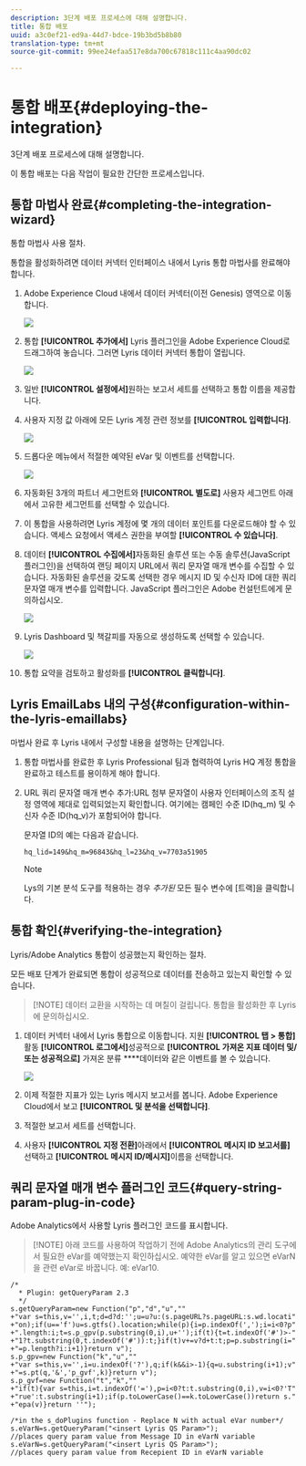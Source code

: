 ```yaml
---
description: 3단계 배포 프로세스에 대해 설명합니다.
title: 통합 배포
uuid: a3c0ef21-ed9a-44d7-bdce-19b3bd5b8b80
translation-type: tm+mt
source-git-commit: 99ee24efaa517e8da700c67818c111c4aa90dc02

---
```



# 통합 배포{#deploying-the-integration}

3단계 배포 프로세스에 대해 설명합니다.

이 통합 배포는 다음 작업이 필요한 간단한 프로세스입니다.

## 통합 마법사 완료{#completing-the-integration-wizard}

통합 마법사 사용 절차.

통합을 활성화하려면 데이터 커넥터 인터페이스 내에서 Lyris 통합 마법사를 완료해야 합니다.

1. Adobe Experience Cloud 내에서 데이터 커넥터(이전 Genesis) 영역으로 이동합니다.

   ![](assets/data_connectors.png)

1. 통합 **[!UICONTROL 추가에서]** Lyris 플러그인을 Adobe Experience Cloud로 드래그하여 놓습니다. 그러면 Lyris 데이터 커넥터 통합이 열립니다.

   ![](assets/add_integration.png)

1. 일반 **[!UICONTROL 설정에서]**&#x200B;원하는 보고서 세트를 선택하고 통합 이름을 제공합니다.
1. 사용자 지정 값 아래에 모든 Lyris 계정 관련 정보를 **[!UICONTROL 입력합니다]**.

   ![](assets/general_settings.png)

1. 드롭다운 메뉴에서 적절한 예약된 eVar 및 이벤트를 선택합니다.

   ![](assets/variable_mapping.png)

1. 자동화된 3개의 파트너 세그먼트와 **[!UICONTROL 별도로]** 사용자 세그먼트 아래에서 고유한 세그먼트를 선택할 수 있습니다.
1. 이 통합을 사용하려면 Lyris 계정에 몇 개의 데이터 포인트를 다운로드해야 할 수 있습니다. 액세스 요청에서 액세스 권한을 부여할 **[!UICONTROL 수 있습니다]**.
1. 데이터 **[!UICONTROL 수집에서]**&#x200B;자동화된 솔루션 또는 수동 솔루션(JavaScript 플러그인)을 선택하여 랜딩 페이지 URL에서 쿼리 문자열 매개 변수를 수집할 수 있습니다. 자동화된 솔루션을 갖도록 선택한 경우 메시지 ID 및 수신자 ID에 대한 쿼리 문자열 매개 변수를 입력합니다. JavaScript 플러그인은 Adobe 컨설턴트에게 문의하십시오.

   ![](assets/data_collection.png)

1. Lyris Dashboard 및 책갈피를 자동으로 생성하도록 선택할 수 있습니다.

   ![](assets/dashboard_generation.png)

1. 통합 요약을 검토하고 활성화를 **[!UICONTROL 클릭합니다]**.

## Lyris EmailLabs 내의 구성{#configuration-within-the-lyris-emaillabs}

마법사 완료 후 Lyris 내에서 구성할 내용을 설명하는 단계입니다.

1. 통합 마법사를 완료한 후 Lyris Professional 팀과 협력하여 Lyris HQ 계정 통합을 완료하고 테스트를 용이하게 해야 합니다.
1. URL 쿼리 문자열 매개 변수 추가:URL 첨부 문자열이 사용자 인터페이스의 조직 설정 영역에 제대로 입력되었는지 확인합니다. 여기에는 캠페인 수준 ID(hq_m) 및 수신자 수준 ID(hq_v)가 포함되어야 합니다.

   문자열 ID의 예는 다음과 같습니다.

   ```
   hq_lid=149&hq_m=96843&hq_l=23&hq_v=7703a51905
   ```

   >[!NOTE]
   >
   >Lys의 기본 분석 도구를 적용하는 경우 *추가된* 모든 필수 변수에 [트랙]을 클릭합니다.

## 통합 확인{#verifying-the-integration}

Lyris/Adobe Analytics 통합이 성공했는지 확인하는 절차.

모든 배포 단계가 완료되면 통합이 성공적으로 데이터를 전송하고 있는지 확인할 수 있습니다.

> [!NOTE] 데이터 교환을 시작하는 데 며칠이 걸립니다. 통합을 활성화한 후 Lyris에 문의하십시오.

1. 데이터 커넥터 내에서 Lyris 통합으로 이동합니다. 지원 **[!UICONTROL 탭 &gt; 통합]** 활동 **[!UICONTROL 로그에서]**&#x200B;성공적으로 **[!UICONTROL 가져온 지표 데이터 및/또는 성공적으로]** 가져온 분류 ****&#x200B;데이터와 같은 이벤트를 볼 수 있습니다.

   ![](assets/integration_info.png)

1. 이제 적절한 지표가 있는 Lyris 메시지 보고서를 봅니다. Adobe Experience Cloud에서 보고 **[!UICONTROL 및 분석을 선택합니다]**.
1. 적절한 보고서 세트를 선택합니다.
1. 사용자 **[!UICONTROL 지정 전환]**&#x200B;아래에서 **[!UICONTROL 메시지 ID 보고서를]** 선택하고 **[!UICONTROL 메시지 ID/메시지]**&#x200B;이름을 선택합니다.

## 쿼리 문자열 매개 변수 플러그인 코드{#query-string-param-plug-in-code}

Adobe Analytics에서 사용할 Lyris 플러그인 코드를 표시합니다.

> [!NOTE] 아래 코드를 사용하여 작업하기 전에 Adobe Analytics의 관리 도구에서 필요한 eVar를 예약했는지 확인하십시오. 예약한 eVar를 알고 있으면 eVarN을 관련 eVar로 바꿉니다. 예: eVar10.

```
/* 
  * Plugin: getQueryParam 2.3 
  */ 
s.getQueryParam=new Function("p","d","u","" 
+"var s=this,v='',i,t;d=d?d:'';u=u?u:(s.pageURL?s.pageURL:s.wd.locati" 
+"on);if(u=='f')u=s.gtfs().location;while(p){i=p.indexOf(',');i=i<0?p" 
+".length:i;t=s.p_gpv(p.substring(0,i),u+'');if(t){t=t.indexOf('#')>-" 
+"1?t.substring(0,t.indexOf('#')):t;}if(t)v+=v?d+t:t;p=p.substring(i=" 
+"=p.length?i:i+1)}return v"); 
s.p_gpv=new Function("k","u","" 
+"var s=this,v='',i=u.indexOf('?'),q;if(k&&i>-1){q=u.substring(i+1);v" 
+"=s.pt(q,'&','p_gvf',k)}return v"); 
s.p_gvf=new Function("t","k","" 
+"if(t){var s=this,i=t.indexOf('='),p=i<0?t:t.substring(0,i),v=i<0?'T" 
+"rue':t.substring(i+1);if(p.toLowerCase()==k.toLowerCase())return s." 
+"epa(v)}return ''"); 
 
/*in the s_doPlugins function - Replace N with actual eVar number*/ 
s.eVarN=s.getQueryParam("<insert Lyris QS Param>");  
//places query param value from Message ID in eVarN variable s.eVarN=s.getQueryParam("<insert Lyris QS Param>");  
//places query param value from Recepient ID in eVarN variable 
```
